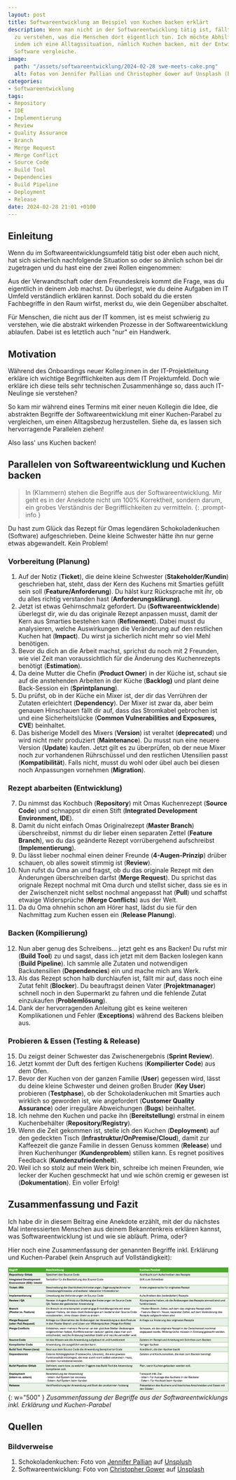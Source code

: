```yaml
---
layout: post
title: Softwareentwicklung am Beispiel von Kuchen backen erklärt
description: Wenn man nicht in der Softwareentwicklung tätig ist, fällt es oft schwer
  zu verstehen, was die Menschen dort eigentlich tun. Ich möchte Abhilfe schaffen,
  indem ich eine Alltagssituation, nämlich Kuchen backen, mit der Entwicklung von
  Software vergleiche.
image:
  path: "/assets/softwareentwicklung/2024-02-28 swe-meets-cake.png"
  alt: Fotos von Jennifer Pallian und Christopher Gower auf Unsplash (bearbeitet)
categories:
- Softwareentwicklung
tags:
- Repository
- IDE
- Implementierung
- Review
- Quality Assurance
- Branch
- Merge Request
- Merge Conflict
- Source Code
- Build Tool
- Dependencies
- Build Pipeline
- Deployment
- Release
date: 2024-02-28 21:01 +0100
---
```

## Einleitung
Wenn du im Softwareentwicklungsumfeld tätig bist oder eben auch nicht, hat sich sicherlich nachfolgende Situation so oder so ähnlich schon bei dir zugetragen und du hast eine der zwei Rollen eingenommen:

Aus der Verwandtschaft oder dem Freundeskreis kommt die Frage, was du eigentlich in deinem Job machst. Du überlegst, wie du deine Aufgaben im IT Umfeld verständlich erklären kannst. Doch sobald du die ersten Fachbegriffe in den Raum wirfst, merkst du, wie dein Gegenüber abschaltet.

Für Menschen, die nicht aus der IT kommen, ist es meist schwierig zu verstehen, wie die abstrakt wirkenden Prozesse in der Softwareentwicklung ablaufen. Dabei ist es letztlich auch "nur" ein Handwerk. 

## Motivation
Während des Onboardings neuer Kolleg:innen in der IT-Projektleitung erkläre ich wichtige Begrifflichkeiten aus dem IT Projektumfeld. Doch wie erkläre ich diese teils sehr technischen Zusammenhänge so, dass auch IT-Neulinge sie verstehen? 

So kam mir während eines Termins mit einer neuen Kollegin die Idee, die abstrakten Begriffe der Softwareentwicklung mit einer Kuchen-Parabel zu vergleichen, um einen Alltagsbezug herzustellen. Siehe da, es lassen sich hervorragende Parallelen ziehen!

Also lass' uns Kuchen backen!

## Parallelen von Softwareentwicklung und Kuchen backen

> In (Klammern) stehen die Begriffe aus der Softwareentwicklung. Mir geht es in der Anekdote nicht um 100% Korrektheit, sondern darum, ein grobes Verständnis der Begrifflichkeiten zu vermitteln.
{: .prompt-info }

Du hast zum Glück das Rezept für Omas legendären Schokoladenkuchen (Software) aufgeschrieben. Deine kleine Schwester hätte ihn nur gerne etwas abgewandelt. Kein Problem!

### Vorbereitung (Planung)
1. Auf der Notiz (**Ticket**), die deine kleine Schwester (**Stakeholder/Kundin**) geschrieben hat, steht, dass der Kern des Kuchens mit Smarties gefüllt sein soll (**Feature/Anforderung**). Du hälst kurz Rücksprache mit ihr, ob du alles richtig verstanden hast (**Anforderungsklärung)**.
2. Jetzt ist etwas Gehirnschmalz gefordert. Du (**Softwareentwicklende**) überlegst dir, wie du das originale Rezept anpassen musst, damit der Kern aus Smarties bestehen kann (**Refinement**). Dabei musst du analysieren, welche Auswirkungen die Veränderung auf den restlichen Kuchen hat (**Impact**). Du wirst ja sicherlich nicht mehr so viel Mehl benötigen.
3. Bevor du dich an die Arbeit machst, sprichst du noch mit 2 Freunden, wie viel Zeit man voraussichtlich für die Änderung des Kuchenrezepts benötigt (**Estimation**).
4. Da deine Mutter die Chefin (**Product Owner**) in der Küche ist, schaut sie auf die anstehenden Arbeiten in der Küche (**Backlog)** und plant deine Back-Session ein (**Sprintplanung**).
5. Du prüfst, ob in der Küche ein Mixer ist, der dir das Verrühren der Zutaten erleichtert (**Dependency**). Der Mixer ist zwar da, aber beim genauen Hinschauen fällt dir auf, dass das Stromkabel gebrochen ist und eine Sicherheitslücke (**Common Vulnerabilities and Exposures, CVE**) beinhaltet. 
6. Das bisherige Modell des Mixers (**Version**) ist veraltet (**deprecated**) und wird nicht mehr produziert (**Maintenance**). Du musst nun eine neuere Version (**Update**) kaufen. Jetzt gilt es zu überprüfen, ob der neue Mixer noch zur vorhandenen Rührschüssel und den restlichen Utensilien passt (**Kompatibilität**). Falls nicht, musst du wohl oder übel auch bei diesen noch Anpassungen vornehmen (**Migration**).

### Rezept abarbeiten (Entwicklung)
7. Du nimmst das Kochbuch (**Repository**) mit Omas Kuchenrezept (**Source Code**) und schnappst dir einen Stift (**Integrated Development Environment, IDE**).
8. Damit du nicht einfach Omas Originalrezept (**Master Branch**) überschreibst, nimmst du dir lieber einen separaten Zettel (**Feature Branch**), wo du das geänderte Rezept vorrübergehend aufschreibst (**Implementierung**).
9.  Du lässt lieber nochmal einen deiner Freunde (**4-Augen-Prinzip**) drüber schauen, ob alles soweit stimmig ist (**Review**).
10. Nun rufst du Oma an und fragst, ob du das originale Rezept mit den Änderungen überschreiben darfst (**Merge Request**). Du sprichst das orignale Rezept nochmal mit Oma durch und stellst sicher, dass sie es in der Zwischenzeit nicht selbst nochmal angepasst hat (**Pull**) und schaffst etwaige Widersprüche (**Merge Conflicts**) aus der Welt.
11. Da du Oma ohnehin schon am Hörer hast, lädst du sie für den Nachmittag zum Kuchen essen ein (**Release Planung**).

### Backen (Kompilierung)
12. Nun aber genug des Schreibens… jetzt geht es ans Backen! Du rufst mir (**Build Tool**) zu und sagst, dass ich jetzt mit dem Backen loslegen kann (**Build Pipeline**). Ich sammle alle Zutaten und notwendigen Backutensilien (**Dependencies**) ein und mache mich ans Werk.
13. Als das Rezept schon halb durchlaufen ist, fällt mir auf, dass noch eine Zutat fehlt (**Blocker**). Du beauftragst deinen Vater (**Projektmanager**) schnell noch in den Supermarkt zu fahren und die fehlende Zutat einzukaufen (**Problemlösung**).
14. Dank der hervorragenden Anleitung gibt es keine weiteren Komplikationen und Fehler (**Exceptions**) während des Backens bleiben aus.

### Probieren & Essen (Testing & Release)
15. Du zeigst deiner Schwester das Zwischenergebnis (**Sprint Review**).
16. Jetzt kommt der Duft des fertigen Kuchens (**Kompilierter Code**) aus dem Ofen.
17. Bevor der Kuchen von der ganzen Familie (**User**) gegessen wird, lässt du deine kleine Schwester und deinen großen Bruder (**Key User**) probieren (**Testphase**), ob der Schokoladenkuchen mit Smarties auch wirklich so geworden ist, wie angefordert (**Customer Quality Assurance**) oder irreguläre Abweichungen (**Bugs**) beinhaltet.
18. Ich nehme den Kuchen und packe ihn (**Bereitstellung**) erstmal in einem Kuchenbehälter (**Repository/Registry**). 
19. Wenn die Zeit gekommen ist, stelle ich den Kuchen (**Deployment**) auf den gedeckten Tisch (**Infrastruktur/OnPremise/Cloud**), damit zur Kaffeezeit die ganze Familie in dessen Genuss kommen (**Release**) und ihren Kuchenhunger (**Kundenproblem**) stillen kann. Es regnet positives Feedback (**Kundenzufriedenheit**).
20. Weil ich so stolz auf mein Werk bin, schreibe ich meinen Freunden, wie lecker der Kuchen geschmeckt hat und wie schön cremig er gewesen ist (**Dokumentation**). Ein voller Erfolg!

## Zusammenfassung und Fazit
Ich habe dir in diesem Beitrag eine Anekdote erzählt, mit der du nächstes Mal interessierten Menschen aus deinem Bekanntenkreis erklären kannst, was Softwareentwicklung ist und wie sie abläuft. Prima, oder?

Hier noch eine Zusammenfassung der genannten Begriffe inkl. Erklärung und Kuchen-Parabel (kein Anspruch auf Vollständigkeit):

![Wenn Softwareentwicklung Kuchen backen wäre](/assets/softwareentwicklung/2024-02-28%20Wenn%20SWE%20Kuchen%20backen%20waere.png){: w="500" } 
_Zusammenfassung der Begriffe aus der Softwareentwicklungs inkl. Erklärung und Kuchen-Parabel_

## Quellen

### Bildverweise
1. Schokoladenkuchen: Foto von [Jennifer Pallian](https://unsplash.com/de/@foodess) auf [Unsplush](https://unsplash.com/de/fotos/schokoladenkuchen-gRZYR210m0U)
2. Softwareentwicklung: Foto von [Christopher Gower](https://unsplash.com/de/@cgower) auf [Unsplash](https://unsplash.com/de/fotos/ein-macbook-mit-codezeilen-auf-dem-bildschirm-auf-einem-belebten-schreibtisch-m_HRfLhgABo)